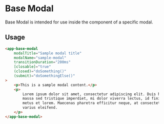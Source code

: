 # Base Modal

Base Modal is intended for use inside the component of a specific modal.

## Usage

```html
<app-base-modal
    modalTitle="Sample modal title"
    modalName="sample-modal"
    transitionDuration="200ms"
    [closable]="true"
    (closed)="doSomething()"
    (submit)="doSomethingElse()"
>
    <p>This is a sample modal content.</p>
    <p>
        Lorem ipsum dolor sit amet, consectetur adipiscing elit. Duis hendrerit,
        massa sed tristique imperdiet, mi dolor viverra lectus, id finibus massa
        metus et lorem. Maecenas pharetra efficitur neque, at consectetur odio
        varius eleifend.
    </p>
</app-base-modal>
```
